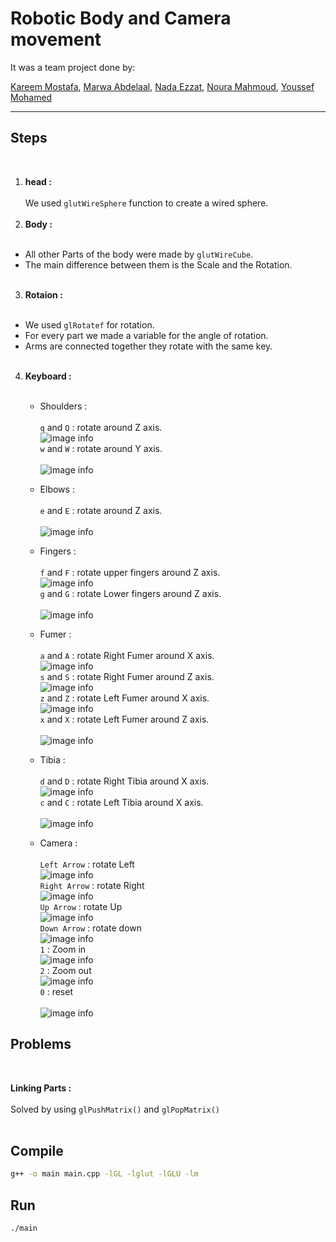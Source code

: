 # Robotic Body and Camera movement

It was a team project done by:

[Kareem Mostafa](https://github.com/KareemYaseen), 
[Marwa Abdelaal](https://github.com/MarwaAbdelAal), 
[Nada Ezzat](https://github.com/nadaezzat-99), 
[Noura Mahmoud](https://github.com/Noura-Mahmoud), 
[Youssef Mohamed](https://github.com/Youssef-elkeheil)

***

## Steps

</br>

1. **head :** </br></br>
We used `glutWireSphere` function to create a wired sphere.</br></br>
2. **Body :** </br></br>
* All other Parts of  the body were made by `glutWireCube`.</br>
* The main difference between them is the Scale and the Rotation.</br></br>
3. **Rotaion :**</br></br>
* We used `glRotatef` for rotation.</br>
* For every part we made a variable for the angle of rotation.</br>
* Arms are connected together they rotate with the same key.</br></br>

4. **Keyboard :**</br></br>
    * Shoulders :</br></br>
    `q` and `Q` : rotate around Z axis.</br>
    ![image info](images/q.jpeg)</br>
    `w` and `W` : rotate around Y axis.</br></br>
    ![image info](images/w.jpeg)</br>

    * Elbows :</br></br>
    `e` and `E` : rotate around Z axis.</br></br>
    ![image info](images/e.jpeg)</br>
    * Fingers :</br></br>
    `f` and `F` : rotate  upper fingers around Z axis.</br>
    ![image info](images/f.jpeg)</br>
    `g` and `G` : rotate  Lower fingers around Z axis.</br></br>
    ![image info](images/g.jpeg)</br>
    * Fumer :</br></br>
    `a` and `A` : rotate  Right Fumer around X axis.</br>
    ![image info](images/a.jpeg)</br>
    `s` and `S` : rotate  Right Fumer around Z axis.</br>
    ![image info](images/s.jpeg)</br>
    `z` and `Z` : rotate  Left Fumer around X axis.</br>
    ![image info](images/z.jpeg)</br>
    `x` and `X` : rotate  Left Fumer around Z axis.</br></br>
    ![image info](images/x.jpeg)</br>
    * Tibia :</br></br>
    `d` and `D` : rotate  Right Tibia around X axis.</br>
    ![image info](images/d.jpeg)</br>
    `c` and `C` : rotate  Left Tibia around X axis.</br></br>
    ![image info](images/c.jpeg)</br>
    * Camera : </br></br>
    `Left Arrow` : rotate Left</br>
    ![image info](images/left.jpeg)</br>
    `Right Arrow` : rotate Right</br>
    ![image info](images/right.jpeg)</br>
    `Up Arrow` : rotate Up</br>
    ![image info](images/up.jpeg)</br>
    `Down Arrow` : rotate down</br>
    ![image info](images/down.jpeg)</br>
    `1` : Zoom in</br>
    ![image info](images/zi.jpeg)</br>
    `2` : Zoom out</br>
    ![image info](images/zo.jpeg)</br>
    `0` : reset</br></br>
    ![image info](images/0.jpeg)</br>

## Problems

</br>

 **Linking Parts :** </br></br>
Solved by using `glPushMatrix()` and `glPopMatrix()`</br></br>

## Compile 

```bash
g++ -o main main.cpp -lGL -lglut -lGLU -lm
```

## Run 

```bash
./main
```
